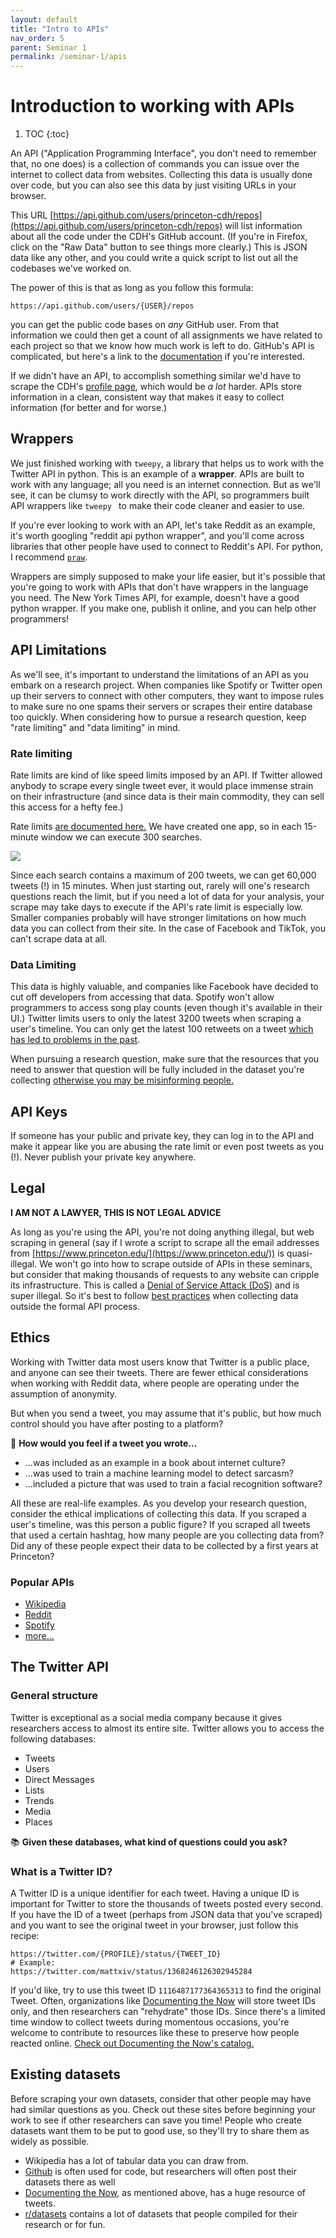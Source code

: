 ```yaml
---
layout: default
title: "Intro to APIs"
nav_order: 5
parent: Seminar 1
permalink: /seminar-1/apis
---
```


# Introduction to working with APIs

1. TOC
{:toc}

An API ("Application Programming Interface", you don't need to remember that, 
no one does) is a collection of commands you can issue over the internet to 
collect data from websites. Collecting this data is usually done over code, 
but you can also see this data by just visiting URLs in your browser.

This URL [https://api.github.com/users/princeton-cdh/repos](https://api.github.com/users/princeton-cdh/repos)
will list information about all the code under the CDH's GitHub account.
(If you're in Firefox, click on the "Raw Data" button to see things more clearly.)
This is JSON data like any other, and you could write a quick script to list 
out all the codebases we've worked on.

The power of this is that as long as you follow this formula:
```
https://api.github.com/users/{USER}/repos
```
you can get the public code bases on *any* GitHub user. From that information
we could then get a count of all assignments we have related to each project so that we
know how much work is left to do. GitHub's API is complicated, but here's a 
link to the [documentation](https://docs.github.com/en/rest/guides/getting-started-with-the-rest-api)
if you're interested.

If we didn't have an API, to accomplish something similar we'd have to scrape the CDH's
[profile page](https://github.com/Princeton-CDH), which would be *a lot* harder.
APIs store information in a clean, consistent way that makes it easy to collect
information (for better and for worse.)

## Wrappers

We just finished working with `tweepy`, a library that helps us to work with the Twitter API
in python. This is an example of a **wrapper**. APIs are built to work with any language;
all you need is an internet connection. But as we'll see, it can be clumsy to work
directly with the API, so programmers built API wrappers like `tweepy ` to 
make their code cleaner and easier to use.

If you're ever looking to work with an API, let's take Reddit as an example,
it's worth googling "reddit api python wrapper", and you'll come across libraries
that other people have used to connect to Reddit's API. For python, I recommend
[`praw`](https://github.com/praw-dev/praw).

Wrappers are simply supposed to make your life easier, but it's possible
that you're going to work with APIs that don't have wrappers in the language you
need. The New York Times API, for example, doesn't have a good python wrapper.
If you make one, publish it online, and you can help other programmers!

## API Limitations

As we'll see, it's important to understand the limitations of an API as you 
embark on a research project.
When companies like Spotify or Twitter open up their servers to connect with
other computers, they want to impose rules to make sure no one spams their
servers or scrapes their entire database too quickly. When considering how to
pursue a research question, keep "rate limiting" and "data limiting" in mind.

### Rate limiting

Rate limits are kind of like speed limits imposed by an API. If Twitter allowed
anybody to scrape every single tweet ever, it would place immense strain on their
infrastructure (and since data is their main commodity, they can sell this access
for a hefty fee.)

Rate limits [are documented here.](https://developer.twitter.com/en/docs/twitter-api/rate-limits)
We have created one app, so in each 15-minute window we can execute 300 searches.

![](img/rate-limiting.png)

Since each search contains a maximum of 200 tweets, we can get 60,000 tweets (!)
in 15 minutes. When just starting out, rarely will one's research questions 
reach the limit, but if you need a lot of data for your analysis, your scrape
may take days to execute if the API's rate limit is especially low. Smaller
companies probably will have stronger limitations on how
much data you can collect from their site. In the case of Facebook and TikTok, you can't
scrape data at all.

### Data Limiting

This data is highly valuable, and companies like Facebook
have decided to cut off developers from accessing that data. Spotify won't allow
programmers to access song play counts (even
though it's available in their UI.) Twitter limits users to only the latest 3200 tweets when scraping a user's timeline. You can only get the latest 100 retweets on a tweet 
[which has led to problems in the past](https://levels.io/giveaway/).

When pursuing a research question, make sure that the resources that you need
to answer that question will be fully included in the dataset you're collecting
[otherwise you may be misinforming people.](https://towardsdatascience.com/fake-follower-calculators-misinform-users-journalists-with-dubious-statistics-659b60fc4d5a)

## API Keys

If someone has your public and private key, they can log in to the API and 
make it appear like you are abusing the rate limit or even post tweets as you (!).
Never publish your private key anywhere.

## Legal 

**I AM NOT A LAWYER, THIS IS NOT LEGAL ADVICE**

As long as you're using the API, you're not doing anything illegal, but web
scraping in general (say if I wrote a script to scrape all the email addresses
from [https://www.princeton.edu/](https://www.princeton.edu/)) is quasi-illegal. 
We won't go into how to scrape
outside of APIs in these seminars, but consider that making thousands of requests to any
website can cripple its infrastructure. This is called a 
[Denial of Service Attack (DoS)](https://www.paloaltonetworks.com/cyberpedia/what-is-a-denial-of-service-attack-dos) and is super illegal.
So it's best to follow [best practices](https://data-lessons.github.io/library-webscraping-DEPRECATED/05-conclusion/)
when collecting data outside the formal API process.

## Ethics

Working with Twitter data most users know that Twitter is a public place, and
anyone can see their tweets. There are fewer ethical considerations when
working with Reddit data, where people are operating under the assumption of anonymity.

But when you send a tweet, you may assume that it's public, but how much control
should you have after posting to a platform?

🤔 **How would you feel if a tweet you wrote...**

* ...was included as an example in a book about internet culture?
* ...was used to train a machine learning model to detect sarcasm?
* ...included a picture that was used to train a facial recognition software?

All these are real-life examples.
As you develop your research question, consider the ethical implications of 
collecting this data. If you scraped a user's timeline, was this person a 
public figure? If you scraped all tweets that used a certain hashtag, how
many people are you collecting data from? Did any of these people expect
their data to be collected by a first years at Princeton? 

### Popular APIs

* [Wikipedia](https://www.mediawiki.org/wiki/API:Main_page)
* [Reddit](https://www.reddit.com/dev/api)
* [Spotify](https://developer.spotify.com/documentation/web-api/)
* [more...](https://github.com/public-apis/public-apis)

## The Twitter API

### General structure

Twitter is exceptional as a social media company because it gives researchers
access to almost its entire site. Twitter allows you to access the following 
databases:

* Tweets
* Users
* Direct Messages
* Lists
* Trends
* Media
* Places

📚 **Given these databases, what kind of questions could you ask?**

### What is a Twitter ID?

A Twitter ID is a unique identifier for each tweet. Having a unique ID is 
important for Twitter to store the thousands of tweets posted every second.
If you have the ID of a tweet (perhaps from JSON data that you've scraped)
and you want to see the original tweet in your browser, just follow this recipe:

```
https://twitter.com/{PROFILE}/status/{TWEET_ID}
# Example:
https://twitter.com/mattxiv/status/1368246126302945284
```

If you'd like, try to use this tweet ID `1116487177364365313` to find the 
original Tweet. Often, organizations like [Documenting the Now](https://www.docnow.io/) 
will store tweet IDs only, and then researchers can "rehydrate" those IDs.
Since there's a limited time window to collect tweets during momentous occasions,
you're welcome to contribute to resources like these to preserve how people
reacted online. [Check out Documenting the Now's catalog.](https://catalog.docnow.io/)


## Existing datasets

Before scraping your own datasets, consider that other people may have had similar
questions as you. Check out these sites before beginning your work to see if 
other researchers can save you time!
People who create datasets want them to be put to good use, so they'll try to share them as widely as possible.

* Wikipedia has a lot of tabular data you can draw from.
* [Github](https://github.com/) is often used for code, but researchers will often post their datasets there as well
* [Documenting the Now](https://catalog.docnow.io/), as mentioned above, has a huge resource of tweets.
* [r/datasets](https://www.reddit.com/r/datasets) contains a lot of datasets that people compiled for their research or for fun.
